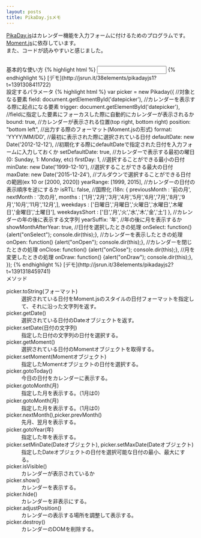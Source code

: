 ```yaml
---
layout: posts
title: PikaDay.jsメモ
---
```

[PikaDay.js](https://github.com/dbushell/Pikaday)はカレンダー機能を入力フォームに付けるためのプログラムです。     
[Moment.js](http://momentjs.com/)に依存しています。  
また、コードが読みやすいと感じました。　　
  
<br/>
基本的な使い方
{% highlight html %}
<!-- 付属のCSSファイル  -->
<link rel="stylesheet" href="pikaday.css" type="text/css" />
<!-- 対象となる要素  -->
<input type="text" id="datepicker">
<script src="moment.js"></script>
<script src="pikaday.js"></script>
<!-- 初期化  -->
<script>
    var picker = new Pikaday({ field: document.getElementById('datepicker') });
</script>
{% endhighlight %}
[デモ](http://jsrun.it/38elements/pikadayjs1?t=1391308411722)

<br/>
設定するパラメータ
{% highlight html %}
    var picker = new Pikaday({ 
        //対象となる要素
        field: document.getElementById('datepicker'),
        //カレンダーを表示する際に起点になる要素
        trigger: document.getElementById('datepicker'),
        //fieldに指定した要素にフォーカスした際に自動的にカレンダーが表示されるか
        bound: true,
        //カレンダーが表示される位置(top right, bottom right)
        position: "bottom left",
        //出力する際のフォーマット(Moment.jsの形式)
        format: 'YYYY/MM/DD',
        //最初に表示された際に選択されている日付
        defaultDate: new Date('2012-12-12'),
        //初期化する際にdefaultDateで指定された日付を入力フォームに入力しておくか
        setDefaultDate: true,
        //カレンダーで表示する最初の曜日(0: Sunday, 1: Monday, etc)
        firstDay: 1,
        //選択することができる最小の日付
        minDate: new Date('1999-12-10'),
        //選択することができる最大の日付
        maxDate: new Date('2015-12-24'),
        //プルダウンで選択することができる日付の範囲(ex 10 or [2000, 2020])
        yearRange: [1999, 2015],
        //カレンダーの日付の表示順序を逆にするか
        isRTL: false,
        //国際化
        i18n: {
                previousMonth : '前の月',
                nextMonth     : '次の月',
                months        : ['1月','2月','3月','4月','5月','6月','7月','8月','9月','10月','11月','12月',],
                weekdays      : ['日曜日','月曜日','火曜日','水曜日','木曜日','金曜日','土曜日'],
                weekdaysShort : ['日','月','火','水','木','金','土']
        },
        //カレンダーの年の後に表示する文字列
        yearSuffix: '年',
        //年の後に月を表示するか
        showMonthAfterYear: true,
        //日付を選択したときの処理
        onSelect: function() {alert("onSelect"); console.dir(this);},
        //カレンダーを表示したときの処理
        onOpen: function() {alert("onOpen"); console.dir(this);},
        //カレンダーを閉じたときの処理
        onClose: function() {alert("onClose"); console.dir(this);},
        //月を変更したときの処理
        onDraw: function() {alert("onDraw"); console.dir(this);},
    });
{% endhighlight %}
[デモ](http://jsrun.it/38elements/pikadayjs2?t=1391318459741)
     
<br/>
メソッド  
<dl>
    <dt>picker.toString(フォーマット)</dt>
    <dd>選択されている日付をMoment.jsのスタイルの日付フォーマットを指定して、それに沿った文字列を返す。</dd>
    <dt>picker.getDate()</dt>
    <dd>選択されている日付のDateオブジェクトを返す。</dd>
    <dt>picker.setDate(日付の文字列)</dt>
    <dd>指定した日付の文字列の日付を選択する。</dd>
    <dt>picker.getMoment()</dt>
    <dd>選択されている日付のMomentオブジェクトを取得する。</dd>
    <dt>picker.setMoment(Momentオブジェクト)</dt>
    <dd>指定したMomentオブジェクトの日付を選択する。</dd>
    <dt>picker.gotoToday()</dt>
    <dd>今日の日付をカレンダーに表示する。</dd>
    <dt>picker.gotoMonth(月)</dt>
    <dd>指定した月を表示する。（1月は0）</dd>
    <dt>picker.gotoMonth(月)</dt>
    <dd>指定した月を表示する。（1月は0）</dd>
    <dt>picker.nextMonth(),picker.prevMonth()</dt>
    <dd>先月、翌月を表示する。</dd>
    <dt>picker.gotoYear(年)</dt>
    <dd>指定した年を表示する。</dd>
    <dt>picker.setMinDate(Dateオブジェクト), picker.setMaxDate(Dateオブジェクト) </dt>
    <dd>指定したDateオブジェクトの日付を選択可能な日付の最小、最大にする。</dd>
    <dt>picker.isVisible() </dt>
    <dd>カレンダーが表示されているか</dd>
    <dt>picker.show() </dt>
    <dd>カレンダーを表示する。</dd>
    <dt>picker.hide() </dt>
    <dd>カレンダーを非表示にする。</dd>
    <dt>picker.adjustPosition() </dt>
    <dd>カレンダーの表示する場所を調整して表示する。</dd>
    <dt>picker.destroy()  </dt>
    <dd>カレンダーのDOMを削除する。</dd>
</dl>






